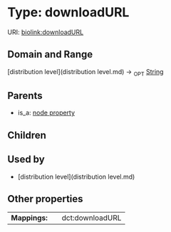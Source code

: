 
# Type: downloadURL




URI: [biolink:downloadURL](https://w3id.org/biolink/vocab/downloadURL)


## Domain and Range

[distribution level](distribution level.md) ->  <sub>OPT</sub> [String](type/String.md)

## Parents

 *  is_a: [node property](node_property.md)

## Children


## Used by

 * [distribution level](distribution level.md)

## Other properties

|  |  |  |
| --- | --- | --- |
| **Mappings:** | | dct:downloadURL |

